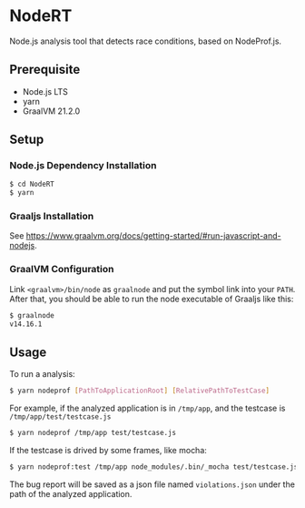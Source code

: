 # NodeRT

Node.js analysis tool that detects race conditions, based on NodeProf.js.

## Prerequisite

- Node.js LTS
- yarn
- GraalVM 21.2.0
## Setup

### Node.js Dependency Installation

```bash
$ cd NodeRT
$ yarn
```

### Graaljs Installation

See https://www.graalvm.org/docs/getting-started/#run-javascript-and-nodejs.

### GraalVM Configuration

Link `<graalvm>/bin/node` as `graalnode` and put the symbol link into your `PATH`. After that, you should be able to run the node executable of Graaljs like this:

```bash
$ graalnode
v14.16.1
```

## Usage

To run a analysis:

```bash
$ yarn nodeprof [PathToApplicationRoot] [RelativePathToTestCase]
```

For example, if the analyzed application is in `/tmp/app`, and the testcase is `/tmp/app/test/testcase.js`

```bash
$ yarn nodeprof /tmp/app test/testcase.js
```

If the testcase is drived by some frames, like mocha:

```bash
$ yarn nodeprof:test /tmp/app node_modules/.bin/_mocha test/testcase.js
```

The bug report will be saved as a json file named `violations.json` under the path of the analyzed application.